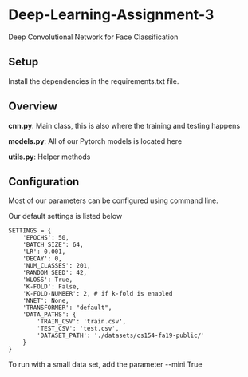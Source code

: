 # Deep-Learning-Assignment-3
Deep Convolutional Network for Face Classification


## Setup
Install the dependencies in the requirements.txt file.

## Overview
**cnn.py**:
Main class, this is also where the training and testing happens

**models.py**:
All of our Pytorch models is located here

**utils.py**:
Helper methods 


## Configuration
Most of our parameters can be configured using command line. 

Our default settings is listed below
```
SETTINGS = {
    'EPOCHS': 50,
    'BATCH_SIZE': 64,
    'LR': 0.001,
    'DECAY': 0,
    'NUM_CLASSES': 201,
    'RANDOM_SEED': 42,
    'WLOSS': True,
    'K-FOLD': False,
    'K-FOLD-NUMBER': 2, # if k-fold is enabled
    'NNET': None,
    'TRANSFORMER': "default",
    'DATA_PATHS': {
        'TRAIN_CSV': 'train.csv',
        'TEST_CSV': 'test.csv',
        'DATASET_PATH': './datasets/cs154-fa19-public/'
    }
}
```

To run with a small data set, add the parameter --mini True